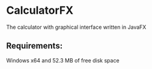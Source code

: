 # CalculatorFX
The calculator with graphical interface written in JavaFX

## Requirements:
Windows x64 and 52.3 MB of free disk space
